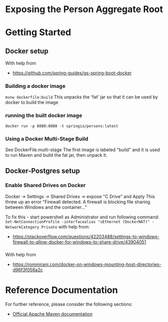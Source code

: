 # Exposing the Person Aggregate Root

# Getting Started

## Docker setup
With help from
* https://github.com/spring-guides/gs-spring-boot-docker

### Building a docker image
`mvnw dockerfile:build`
This unpacks the 'fat' jar so that it can be used by docker to build the image

### running the built docker image
`docker run -p 8080:8080 -t springio/persons:latest`

### Using a Docker Multi-Stage Build
See DockerFile.multi-stage
The first image is labeled "build" and it is used to run Maven and build the fat jar, then unpack it.

## Docker-Postgres setup
### Enable Shared Drives on Docker
Docker -> Settings -> Shared Drives -> expose "C Drive" and Apply
This threw up an error "Firewall detected. A firewall is blocking file sharing between Windows and the container..."

To fix this - start powershell as Administrator
and run following command: `Set-NetConnectionProfile -interfacealias "vEthernet (DockerNAT)" -NetworkCategory Private`
with help from:
* https://stackoverflow.com/questions/42203488/settings-to-windows-firewall-to-allow-docker-for-windows-to-share-drive/43904051

### 

With help from
* https://rominirani.com/docker-on-windows-mounting-host-directories-d96f3f056a2c


# Reference Documentation
For further reference, please consider the following sections:

* [Official Apache Maven documentation](https://maven.apache.org/guides/index.html)

